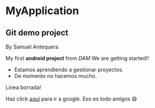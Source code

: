 # MyApplication
## Git demo project
By Samuel Antequera

My first **android project** from _DAM_
We are getting started!!

* Estamos aprendiendo a gestionar proyectos.
* De momento no hacemos mucho.

Linea borrada!
 
Haz click [aquí](https://www.google.es/) para ir a google.
Eso es todo amigos :smile:
